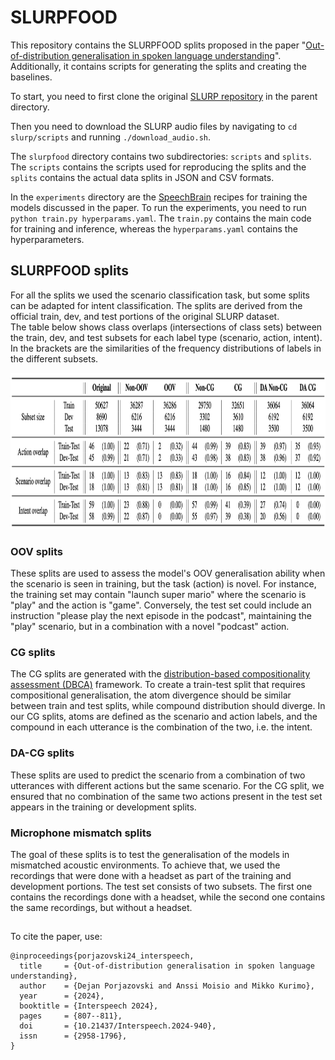 # SLURPFOOD

This repository contains the SLURPFOOD splits proposed in the paper "[Out-of-distribution generalisation in spoken language understanding](https://arxiv.org/abs/2407.07425)".
Additionally, it contains scripts for generating the splits and creating the baselines.

To start, you need to first clone the original [SLURP repository](https://github.com/pswietojanski/slurp) in the parent directory.

Then you need to download the SLURP audio files by navigating to `cd slurp/scripts` and running `./download_audio.sh`.


The `slurpfood` directory contains two subdirectories: `scripts` and `splits`. The `scripts` contains the scripts used for reproducing the splits and the `splits` contains the actual data splits in JSON and CSV formats.

In the `experiments` directory are the [SpeechBrain](https://github.com/speechbrain/speechbrain) recipes for training the models discussed in the paper. To run the experiments, you need to run `python train.py hyperparams.yaml`. The `train.py` contains the main code for training and inference, whereas the `hyperparams.yaml` contains the hyperparameters.


## SLURPFOOD splits
For all the splits we used the scenario classification task, but some splits can be adapted for intent classification. The splits are derived from the official train, dev, and test portions of the original SLURP dataset.\
The table below shows class overlaps (intersections of class sets) between the train, dev, and test subsets for each label type (scenario, action, intent). In the brackets are the similarities of the frequency distributions of labels in the different subsets.
<!-- ![Data statistics](data_stats.png) -->
<img src="data_stats.png" alt="Data statistics" width="900" height="250">



### OOV splits
These splits are used to assess the model's OOV generalisation ability when the scenario is seen in training, but the task (action) is novel.
For instance, the training set may contain "launch super mario" where the scenario is "play" and the action is "game". Conversely, the test set could include an instruction "please play the next episode in the podcast", maintaining the "play" scenario, but in a combination with a novel "podcast" action.

### CG splits
The CG splits are generated with the [distribution-based compositionality assessment (DBCA)](
https://doi.org/10.48550/arXiv.1912.09713) framework. To create a train-test split that requires compositional generalisation, the atom divergence should be similar between train and test splits, while compound distribution should diverge. In our CG splits, atoms are defined as the scenario and action labels, and the compound in each utterance is the combination of the two, i.e. the intent.

### DA-CG splits
These splits are used to predict the scenario from a combination of two utterances with different actions but the same scenario. For the CG split, we ensured that no combination of the same two actions present in the test set appears in the training or development splits.

### Microphone mismatch splits
The goal of these splits is to test the generalisation of the models in mismatched acoustic environments. To achieve that, we used the recordings that were done with a headset as part of the training and development portions. The test set consists of two subsets. The first one contains the recordings done with a headset, while the second one contains the same recordings, but without a headset.

##
To cite the paper, use:

```
@inproceedings{porjazovski24_interspeech,
  title     = {Out-of-distribution generalisation in spoken language understanding},
  author    = {Dejan Porjazovski and Anssi Moisio and Mikko Kurimo},
  year      = {2024},
  booktitle = {Interspeech 2024},
  pages     = {807--811},
  doi       = {10.21437/Interspeech.2024-940},
  issn      = {2958-1796},
}
```
